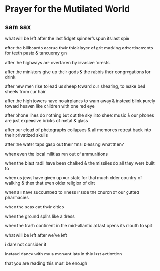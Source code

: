 # Prayer for the Mutilated World
## sam sax
what will be left after the last fidget
spinner’s spun its last spin

after the billboards accrue their thick
layer of grit masking advertisements
for teeth paste & tanqueray gin

after the highways are overtaken
by invasive forests

after the ministers give up their gods
& the rabbis their congregations
for drink

after new men rise to lead us sheep
toward our shearing, to make bed
sheets from our hair

after the high towers have no airplanes
to warn away & instead blink purely
toward heaven like children
with one red eye

after phone lines do nothing
but cut the sky into sheet music
& our phones are just expensive
bricks of metal & glass

after our cloud of photographs collapses
& all memories retreat back
into their privatized skulls

after the water taps gasp out their final
blessing
what then?

when even the local militias run
out of ammunitions

when the blast radii have been
chalked & the missiles do all they were
built to

when us jews have given up our state
for that much older country of walking
& then that even older religion of dirt

when all have succumbed to illness
inside the church of our gutted pharmacies

when the seas eat their cities

when the ground splits like a dress

when the trash continent in the mid-atlantic
at last opens its mouth to spit

what will be left after we’ve left

i dare not consider it

instead dance with me a moment
late in this last extinction

that you are reading this
must be enough